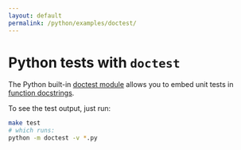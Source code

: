 ```yaml
---
layout: default
permalink: /python/examples/doctest/
---
```

# Python tests with `doctest`
The Python built-in [doctest module](https://docs.python.org/3/library/doctest.html)
allows you to embed unit tests in [function docstrings](https://www.python.org/dev/peps/pep-0257/).

To see the test output, just run:

```sh
make test
# which runs:
python -m doctest -v *.py
```
